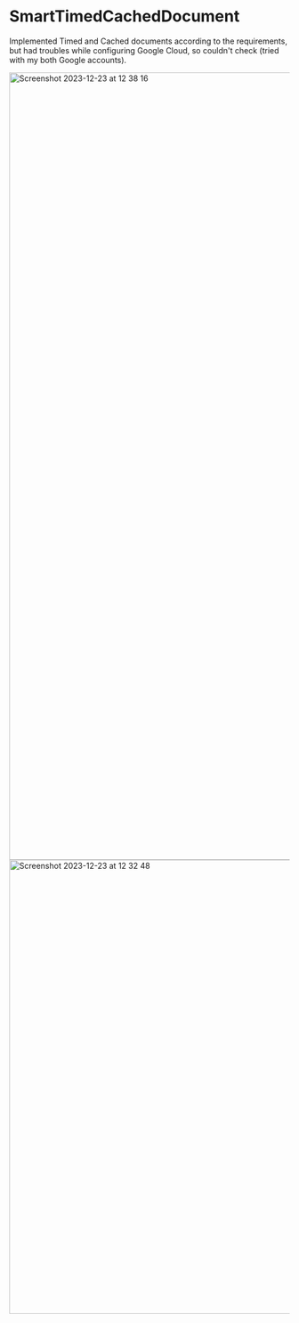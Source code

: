 # SmartTimedCachedDocument

Implemented Timed and Cached documents according to the requirements, but had troubles while configuring Google Cloud, so couldn't check (tried with my both Google accounts).

<img width="1415" alt="Screenshot 2023-12-23 at 12 38 16" src="https://github.com/khrystynamk/SmartTimedCachedDocument/assets/116157359/72320f2e-53f3-48a9-be1b-114841fa39b8">
<img width="816" alt="Screenshot 2023-12-23 at 12 32 48" src="https://github.com/khrystynamk/SmartTimedCachedDocument/assets/116157359/5fb22922-bfc5-45b3-95dc-92bcfe50044e">
